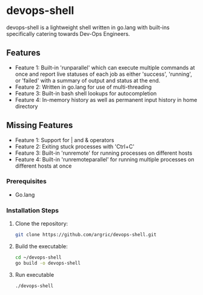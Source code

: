 # devops-shell

devops-shell is a lightweight shell written in go.lang with built-ins specifically catering towards Dev-Ops Engineers. 

## Features

- Feature 1: Built-in 'runparallel' which can execute multiple commands at once and report live statuses of each job as either 'success', 'running', or 'failed' with a summary of output and status at the end.
- Feature 2: Written in go.lang for use of multi-threading
- Feature 3: Built-in bash shell lookups for autocompletion
- Feature 4: In-memory history as well as permanent input history in home directory

## Missing Features

- Feature 1: Support for | and & operators
- Feature 2: Exiting stuck processes with 'Ctrl+C'
- Feature 3: Built-in 'runremote' for running processes on different hosts
- Feature 4: Built-in 'runremoteparallel' for running multiple processes on different hosts at once
  
### Prerequisites

- Go.lang

### Installation Steps

1. Clone the repository:
   ```bash
   git clone https://github.com/argric/devops-shell.git
   
2. Build the executable:
   ```bash
   cd ~/devops-shell
   go build -o devops-shell

3. Run executable
   ```bash
   ./devops-shell
